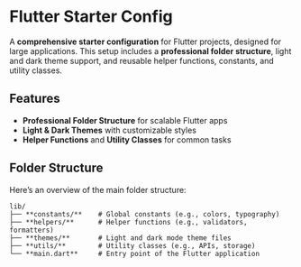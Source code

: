 # Flutter Starter Config

A **comprehensive starter configuration** for Flutter projects, designed for large applications. This setup includes a **professional folder structure**, light and dark theme support, and reusable helper functions, constants, and utility classes.

## Features

- **Professional Folder Structure** for scalable Flutter apps
- **Light & Dark Themes** with customizable styles
- **Helper Functions** and **Utility Classes** for common tasks

## Folder Structure

Here’s an overview of the main folder structure:

```plaintext
lib/
├── **constants/**    # Global constants (e.g., colors, typography)
├── **helpers/**      # Helper functions (e.g., validators, formatters)
├── **themes/**       # Light and dark mode theme files
├── **utils/**        # Utility classes (e.g., APIs, storage)
└── **main.dart**     # Entry point of the Flutter application
